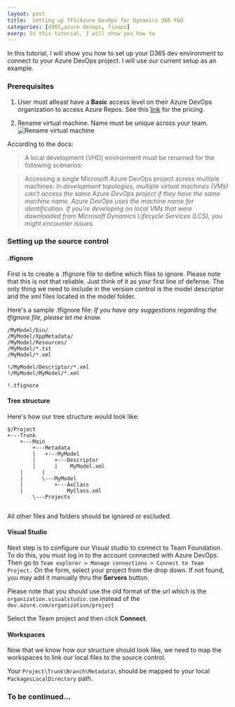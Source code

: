 ```yaml
---
layout: post
title:  Setting up TFS/Azure DevOps for Dynamics 365 F&O
categories: [d365,azure devops, finops]
exerp: In this tutorial, I will show you how to 
---
```


In this tutorial, I will show you how to set up your D365 dev environment to connect to your Azure DevOps project. I will use our current setup as an example.

### Prerequisites
1. User must atleast have a **Basic** access level on their Azure DevOps organization to access Azure Repos. See this [link](https://azure.microsoft.com/en-us/pricing/details/devops/azure-devops-services/) for the pricing.

2. Rename virtual machine. Name must be unique across your team.
![Rename virtual machine](https://thepracticaldev.s3.amazonaws.com/i/mq8qj50ght5fq22atlgw.PNG)

According to the docs:
> A local development (VHD) environment must be renamed for the following scenarios:

> Accessing a single Microsoft Azure DevOps project across multiple machines: 
*In development topologies, multiple virtual machines (VMs) can't access the same Azure DevOps project if they have the same machine name. Azure DevOps uses the machine name for identification. If you're developing on local VMs that were downloaded from Microsoft Dynamics Lifecycle Services (LCS), you might encounter issues.*

### Setting up the source control

#### .tfignore 

First is to create a .tfignore file to define which files to ignore. Please note that this is not that reliable. Just think of it as your first line of defense. 
The only thing we need to include in the version control is the model descriptor and the xml files located in the model folder.

Here's a sample .tfignore file:
*If you have any suggestions regarding the tfignore file, please let me know.*
```
/MyModel/bin/
/MyModel/XppMetadata/
/MyModel/Resources/
/MyModel/*.txt
/MyModel/*.xml

!/MyModel/Descriptor/*.xml
!/MyModel/MyModel/*.xml

!.tfignore

```

#### Tree structure
Here's how our tree structure would look like:

```
$/Project
+---Trunk
    +---Main
        +---Metadata
        |   +---MyModel
        |      +---Descriptor
        |      |   	MyModel.xml
	|      |
	|      \---MyModel
	|          +---AxClass
	|              MyClass.xml
        \---Projects


```

All other files and folders should be ignored or excluded.



#### Visual Studio

Next step is to configure our Visual studio to connect to Team Foundation. 
To do this, you must log in to the account connected with Azure DevOps. 
Then go to `Team explorer > Manage connections > Connect to Team Project.`
On the form, select your project from the drop down. 
If not found, you may add it manually thru the **Servers** button. 

Please note that you should use the old format of the url which is the `organization.visualstudio.com` instead of the `dev.azure.com/organization/project`

Select the Team project and then click **Connect**.


#### Workspaces

Now that we know how our structure should look like, we need to map the workspaces to link our local files to the source control. 

Your `Project\Trunk\Branch\Metadata\` should be mapped to your local `PackagesLocalDirectory` path.


### To be continued...